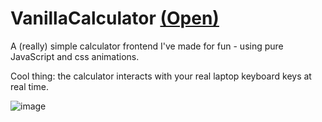 # VanillaCalculator [(Open)](https://vanilla-calculator-two.vercel.app/)

A (really) simple calculator frontend I've made for fun - using pure JavaScript and css animations.

Cool thing: the calculator interacts with your real laptop keyboard keys at real time.

![image](https://user-images.githubusercontent.com/122852487/215947342-fe158fba-49cd-438f-aa9c-d28d09febe00.png)

